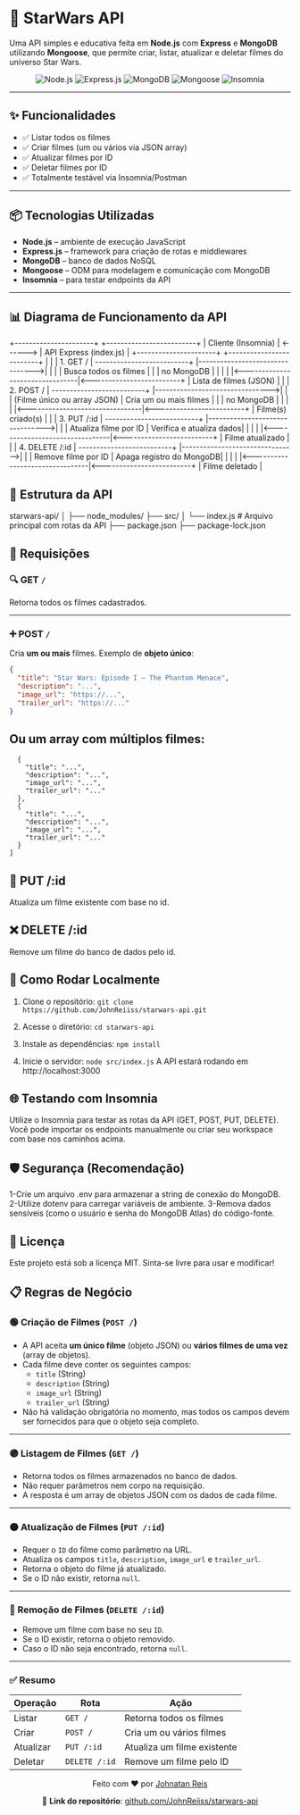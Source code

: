 # 🚀 StarWars API

Uma API simples e educativa feita em **Node.js** com **Express** e **MongoDB** utilizando **Mongoose**, que permite criar, listar, atualizar e deletar filmes do universo Star Wars.

<div align="center"> 
  <img src="https://img.shields.io/badge/Node.js-339933?style=for-the-badge&logo=nodedotjs&logoColor=white" alt="Node.js">
  <img src="https://img.shields.io/badge/Express.js-000000?style=for-the-badge&logo=express&logoColor=white" alt="Express.js">
  <img src="https://img.shields.io/badge/MongoDB-47A248?style=for-the-badge&logo=mongodb&logoColor=white" alt="MongoDB">
  <img src="https://img.shields.io/badge/Mongoose-880000?style=for-the-badge&logoColor=white" alt="Mongoose">
  <img src="https://img.shields.io/badge/Insomnia-4000bf?style=for-the-badge&logo=insomnia&logoColor=white" alt="Insomnia">
</div>

---

## ✨ Funcionalidades

- ✅ Listar todos os filmes
- ✅ Criar filmes (um ou vários via JSON array)
- ✅ Atualizar filmes por ID
- ✅ Deletar filmes por ID
- ✅ Totalmente testável via Insomnia/Postman

---

## 📦 Tecnologias Utilizadas

- **Node.js** – ambiente de execução JavaScript
- **Express.js** – framework para criação de rotas e middlewares
- **MongoDB** – banco de dados NoSQL
- **Mongoose** – ODM para modelagem e comunicação com MongoDB
- **Insomnia** – para testar endpoints da API

---

## 📊 Diagrama de Funcionamento da API

+----------------------+            +-------------------------+
|   Cliente (Insomnia) |  <------>  |  API Express (index.js) |
+----------------------+            +-------------------------+
        |                                 |
        | 1. GET /                        | --------------------------+
        |-------------------------------->|                          |
        |                                 | Busca todos os filmes    |
        |                                 | no MongoDB               |
        |                                 |                          |
        |<--------------------------------|<-------------------------+
        |     Lista de filmes (JSON)      |
        |
        | 2. POST /                       | --------------------------+
        |-------------------------------->|                          |
        |  (Filme único ou array JSON)    | Cria um ou mais filmes   |
        |                                 | no MongoDB               |
        |                                 |                          |
        |<--------------------------------|<-------------------------+
        |      Filme(s) criado(s)         |
        |
        | 3. PUT /:id                     | --------------------------+
        |-------------------------------->|                          |
        |     Atualiza filme por ID       | Verifica e atualiza dados|
        |                                 |                          |
        |<--------------------------------|<-------------------------+
        |      Filme atualizado           |
        |
        | 4. DELETE /:id                  | --------------------------+
        |-------------------------------->|                          |
        |     Remove filme por ID         | Apaga registro do MongoDB|
        |                                 |                          |
        |<--------------------------------|<-------------------------+
        |      Filme deletado             |

## 📁 Estrutura da API 

starwars-api/
│
├── node_modules/
├── src/
│ └── index.js # Arquivo principal com rotas da API
├── package.json
├── package-lock.json

## 📄 Requisições

### 🔍 GET `/`

Retorna todos os filmes cadastrados.

---

### ➕ POST `/`

Cria **um ou mais** filmes. Exemplo de **objeto único**:

```json
{
  "title": "Star Wars: Episode I – The Phantom Menace",
  "description": "...",
  "image_url": "https://...",
  "trailer_url": "https://..."
}
```
## Ou um array com múltiplos filmes:
```[
  {
    "title": "...",
    "description": "...",
    "image_url": "...",
    "trailer_url": "..."
  },
  {
    "title": "...",
    "description": "...",
    "image_url": "...",
    "trailer_url": "..."
  }
]
```

## 📝 PUT /:id
Atualiza um filme existente com base no id.
## ❌ DELETE /:id
Remove um filme do banco de dados pelo id.

## 🚀 Como Rodar Localmente
1. Clone o repositório:
```git clone https://github.com/JohnReiiss/starwars-api.git```

2. Acesse o diretório:
```cd starwars-api```

3. Instale as dependências:
```npm install```

4. Inicie o servidor:
```node src/index.js```
A API estará rodando em http://localhost:3000

## 🌐 Testando com Insomnia
Utilize o Insomnia para testar as rotas da API (GET, POST, PUT, DELETE). Você pode importar os endpoints manualmente ou criar seu workspace com base nos caminhos acima.

## 🛡️ Segurança (Recomendação)
1-Crie um arquivo .env para armazenar a string de conexão do MongoDB.
2-Utilize dotenv para carregar variáveis de ambiente.
3-Remova dados sensíveis (como o usuário e senha do MongoDB Atlas) do código-fonte.

## 📄 Licença
Este projeto está sob a licença MIT. Sinta-se livre para usar e modificar!

## 📋 Regras de Negócio

### 🟢 Criação de Filmes (`POST /`)

- A API aceita **um único filme** (objeto JSON) ou **vários filmes de uma vez** (array de objetos).
- Cada filme deve conter os seguintes campos:
  - `title` (String)
  - `description` (String)
  - `image_url` (String)
  - `trailer_url` (String)
- Não há validação obrigatória no momento, mas todos os campos devem ser fornecidos para que o objeto seja completo.

---

### 🟣 Listagem de Filmes (`GET /`)

- Retorna todos os filmes armazenados no banco de dados.
- Não requer parâmetros nem corpo na requisição.
- A resposta é um array de objetos JSON com os dados de cada filme.

---

### 🟠 Atualização de Filmes (`PUT /:id`)

- Requer o `ID` do filme como parâmetro na URL.
- Atualiza os campos `title`, `description`, `image_url` e `trailer_url`.
- Retorna o objeto do filme já atualizado.
- Se o ID não existir, retorna `null`.

---

### 🔴 Remoção de Filmes (`DELETE /:id`)

- Remove um filme com base no seu `ID`.
- Se o ID existir, retorna o objeto removido.
- Caso o ID não seja encontrado, retorna `null`.

---

### ✅ Resumo

| Operação     | Rota       | Ação                              |
|--------------|------------|-----------------------------------|
| Listar       | `GET /`    | Retorna todos os filmes           |
| Criar        | `POST /`   | Cria um ou vários filmes          |
| Atualizar    | `PUT /:id` | Atualiza um filme existente       |
| Deletar      | `DELETE /:id` | Remove um filme pelo ID       |


<div align="center"> <p>Feito com ❤️ por <a href="https://github.com/JohnReiiss">Johnatan Reis</a></p> <p>🔗 <strong>Link do repositório</strong>: <a href="https://github.com/JohnReiiss/starwars-api" target="_blank">github.com/JohnReiiss/starwars-api</a></p> </div>

